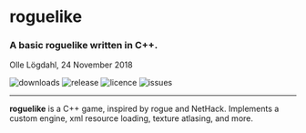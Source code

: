 # roguelike
### A basic roguelike written in C++.
Olle Lögdahl, 24 November 2018

![downloads](https://img.shields.io/github/downloads/ollelogdahl/roguelike/total)
![release](https://img.shields.io/github/v/release/ollelogdahl/roguelike)
![licence](https://img.shields.io/github/license/ollelogdahl/roguelike)
![issues](https://img.shields.io/github/issues-raw/ollelogdahl/roguelike)

---
**roguelike** is a C++ game, inspired by rogue and NetHack. Implements a custom engine, xml resource loading, texture atlasing, and more.
